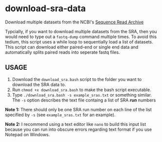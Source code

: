 # download-sra-data
Download multiple datasets from the NCBI's [Sequence Read Archive](https://www.ncbi.nlm.nih.gov/sra)

Typcially, if you want to download multiple datasets from the SRA, then you would need to type out a `fastq-dump` command multiple times. To avoid this tedium, this script uses a while loop to sequentially load a list of datasets. This script can download either paired-end or single end data and automatically splits paired reads into seperate fastq files.

## USAGE

1. Download the `download_sra.bash` script to the folder you want to download the SRA data to. 
2. Run `chmod +x download_sra.bash` to make the bash script executable.
3. Type `./download_sra.bash -s example_sras.txt` or something similar. The `-s` option describes the text file containg a list of SRA ***run*** numbers

**Note 1:** There should only be one SRA run number on each line of the list specified by `-s` (see `example_sras.txt` for an example).

**Note 2:** I recommend using a text editor like `nano` to build this input list because you can run into obscure errors regarding text format if you use Notepad on Windows. 
